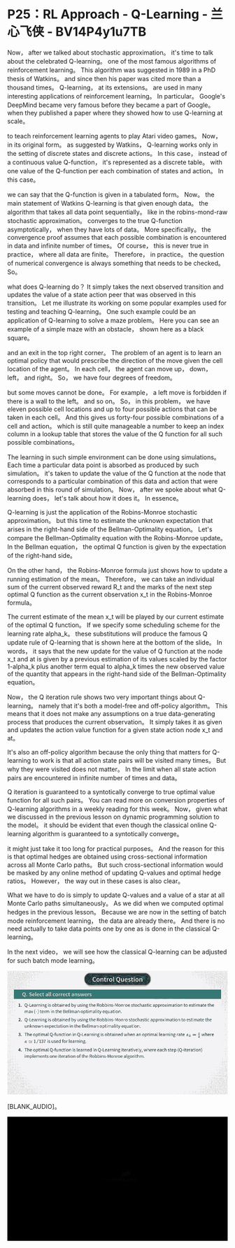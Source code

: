 # P25：RL Approach - Q-Learning - 兰心飞侠 - BV14P4y1u7TB

 Now， after we talked about stochastic approximation。 it's time to talk about the celebrated Q-learning。 one of the most famous algorithms of reinforcement learning。 This algorithm was suggested in 1989 in a PhD thesis of Watkins。 and since then his paper was cited more than a thousand times。 Q-learning， at its extensions。 are used in many interesting applications of reinforcement learning。 In particular。 Google's DeepMind became very famous before they became a part of Google。 when they published a paper where they showed how to use Q-learning at scale。

 to teach reinforcement learning agents to play Atari video games。 Now， in its original form。 as suggested by Watkins， Q-learning works only in the setting of discrete states and discrete actions。 In this case， instead of a continuous value Q-function， it's represented as a discrete table。 with one value of the Q-function per each combination of states and action。 In this case。

 we can say that the Q-function is given in a tabulated form。 Now。 the main statement of Watkins Q-learning is that given enough data。 the algorithm that takes all data point sequentially。 like in the robins-mond-raw stochastic approximation。 converges to the true Q-function asymptotically， when they have lots of data。 More specifically。 the convergence proof assumes that each possible combination is encountered in data and infinite number of times。 Of course， this is never true in practice， where all data are finite。 Therefore， in practice。 the question of numerical convergence is always something that needs to be checked。 So。

 what does Q-learning do？ It simply takes the next observed transition and updates the value of a state action peer that was observed in this transition。 Let me illustrate its working on some popular examples used for testing and teaching Q-learning。 One such example could be an application of Q-learning to solve a maze problem。 Here you can see an example of a simple maze with an obstacle， shown here as a black square。

 and an exit in the top right corner。 The problem of an agent is to learn an optimal policy that would prescribe the direction of the move given the cell location of the agent。 In each cell， the agent can move up， down， left， and right。 So， we have four degrees of freedom。

 but some moves cannot be done。 For example， a left move is forbidden if there is a wall to the left。 and so on。 So， in this problem， we have eleven possible cell locations and up to four possible actions that can be taken in each cell。 And this gives us forty-four possible combinations of a cell and action。 which is still quite manageable a number to keep an index column in a lookup table that stores the value of the Q function for all such possible combinations。

 The learning in such simple environment can be done using simulations。 Each time a particular data point is absorbed as produced by such simulation。 it's taken to update the value of the Q function at the node that corresponds to a particular combination of this data and action that were absorbed in this round of simulation。 Now， after we spoke about what Q-learning does， let's talk about how it does it。 In essence。

 Q-learning is just the application of the Robins-Monroe stochastic approximation。 but this time to estimate the unknown expectation that arises in the right-hand side of the Bellman-Optimality equation。 Let's compare the Bellman-Optimality equation with the Robins-Monroe update。 In the Bellman equation， the optimal Q function is given by the expectation of the right-hand side。

 On the other hand， the Robins-Monroe formula just shows how to update a running estimation of the mean。 Therefore， we can take an individual sum of the current observed reward R_t and the marks of the next step optimal Q function as the current observation x_t in the Robins-Monroe formula。

 The current estimate of the mean x_t will be played by our current estimate of the optimal Q function。 If we specify some scheduling scheme for the learning rate alpha_k。 these substitutions will produce the famous Q update rule of Q-learning that is shown here at the bottom of the slide。 In words， it says that the new update for the value of Q function at the node x_t and at is given by a previous estimation of its values scaled by the factor 1-alpha_k plus another term equal to alpha_k times the new observed value of the quantity that appears in the right-hand side of the Bellman-Optimality equation。

 Now， the Q iteration rule shows two very important things about Q-learning。 namely that it's both a model-free and off-policy algorithm。 This means that it does not make any assumptions on a true data-generating process that produces the current observation。 It simply takes it as given and updates the action value function for a given state action node x_t and at。

 It's also an off-policy algorithm because the only thing that matters for Q-learning to work is that all action state pairs will be visited many times。 But why they were visited does not matter。 In the limit when all state action pairs are encountered in infinite number of times and data。

 Q iteration is guaranteed to a syntotically converge to true optimal value function for all such pairs。 You can read more on conversion properties of Q-learning algorithms in a weekly reading for this week。 Now， given what we discussed in the previous lesson on dynamic programming solution to the model。 it should be evident that even though the classical online Q-learning algorithm is guaranteed to a syntotically converge。

 it might just take it too long for practical purposes。 And the reason for this is that optimal hedges are obtained using cross-sectional information across all Monte Carlo paths。 But such cross-sectional information would be masked by any online method of updating Q-values and optimal hedge ratios。 However， the way out in these cases is also clear。

 What we have to do is simply to update Q-values and a value of a star at all Monte Carlo paths simultaneously。 As we did when we computed optimal hedges in the previous lesson。 Because we are now in the setting of batch mode reinforcement learning， the data are already there。 And there is no need actually to take data points one by one as is done in the classical Q-learning。

 In the next video， we will see how the classical Q-learning can be adjusted for such batch mode learning。

![](img/366c69fa21211a8696877b658967c6ed_1.png)

 [BLANK_AUDIO]。

![](img/366c69fa21211a8696877b658967c6ed_3.png)